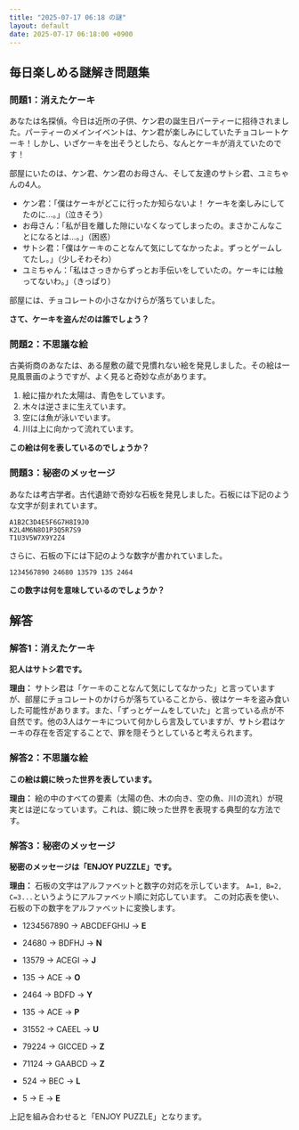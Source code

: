 ```yaml
---
title: "2025-07-17 06:18 の謎"
layout: default
date: 2025-07-17 06:18:00 +0900
---
```

## 毎日楽しめる謎解き問題集

### 問題1：消えたケーキ

あなたは名探偵。今日は近所の子供、ケン君の誕生日パーティーに招待されました。パーティーのメインイベントは、ケン君が楽しみにしていたチョコレートケーキ！しかし、いざケーキを出そうとしたら、なんとケーキが消えていたのです！

部屋にいたのは、ケン君、ケン君のお母さん、そして友達のサトシ君、ユミちゃんの4人。

*   ケン君：「僕はケーキがどこに行ったか知らないよ！ ケーキを楽しみにしてたのに…。」（泣きそう）
*   お母さん：「私が目を離した隙にいなくなってしまったの。まさかこんなことになるとは…。」（困惑）
*   サトシ君：「僕はケーキのことなんて気にしてなかったよ。ずっとゲームしてたし。」（少しそわそわ）
*   ユミちゃん：「私はさっきからずっとお手伝いをしていたの。ケーキには触ってないわ。」（きっぱり）

部屋には、チョコレートの小さなかけらが落ちていました。

**さて、ケーキを盗んだのは誰でしょう？**

### 問題2：不思議な絵

古美術商のあなたは、ある屋敷の蔵で見慣れない絵を発見しました。その絵は一見風景画のようですが、よく見ると奇妙な点があります。

1.  絵に描かれた太陽は、青色をしています。
2.  木々は逆さまに生えています。
3.  空には魚が泳いでいます。
4.  川は上に向かって流れています。

**この絵は何を表しているのでしょうか？**

### 問題3：秘密のメッセージ

あなたは考古学者。古代遺跡で奇妙な石板を発見しました。石板には下記のような文字が刻まれています。

```
A1B2C3D4E5F6G7H8I9J0
K2L4M6N8O1P3Q5R7S9
T1U3V5W7X9Y2Z4
```

さらに、石板の下には下記のような数字が書かれていました。

`1234567890 24680 13579 135 2464`

**この数字は何を意味しているのでしょうか？**

## 解答

### 解答1：消えたケーキ

**犯人はサトシ君です。**

**理由：** サトシ君は「ケーキのことなんて気にしてなかった」と言っていますが、部屋にチョコレートのかけらが落ちていることから、彼はケーキを盗み食いした可能性があります。また、「ずっとゲームをしていた」と言っている点が不自然です。他の3人はケーキについて何かしら言及していますが、サトシ君はケーキの存在を否定することで、罪を隠そうとしていると考えられます。

### 解答2：不思議な絵

**この絵は鏡に映った世界を表しています。**

**理由：** 絵の中のすべての要素（太陽の色、木の向き、空の魚、川の流れ）が現実とは逆になっています。これは、鏡に映った世界を表現する典型的な方法です。

### 解答3：秘密のメッセージ

**秘密のメッセージは「ENJOY PUZZLE」です。**

**理由：** 石板の文字はアルファベットと数字の対応を示しています。
`A=1, B=2, C=3...`というようにアルファベット順に対応しています。
この対応表を使い、石板の下の数字をアルファベットに変換します。

*   1234567890 → ABCDEFGHIJ → **E**
*   24680 → BDFHJ → **N**
*   13579 → ACEGI → **J**
*   135 → ACE → **O**
*   2464 → BDFD → **Y**

*   135 → ACE → **P**
*   31552 → CAEEL → **U**
*   79224 → GICCED → **Z**
*   71124 → GAABCD → **Z**
*   524 → BEC → **L**
*   5 → E → **E**

上記を組み合わせると「ENJOY PUZZLE」となります。

